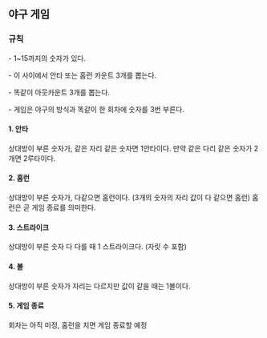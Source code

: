 <h2>야구 게임</h2>

<h3>규칙</h3>

<p>- 1~15까지의 숫자가 있다.</p>
<p>- 이 사이에서 안타 또는 홈런 카운트 3개를 뽑는다.</p>
<p>- 똑같이 아웃카운트 3개를 뽑는다.</p>
<p>- 게임은 야구의 방식과 똑같이 한 회차에 숫자를 3번 부른다.</p>

 <h4>1. 안타</h4>
상대방이 부른 숫자가, 같은 자리 같은 숫자면 1안타이다.
만약 같은 다리 같은 숫자가 2개면 2루타이다.

<h4>2. 홈런</h4>
상대방이 부른 숫자가, 다같으면 홈런이다.
(3개의 숫자의 자리 값이 다 같으면 홈런)
홈런은 곧 게임 종료를 의미한다.

<h4>3. 스트라이크</h4>
상대방이 부른 숫자 다 다를 때 1 스트라이크다. (자릿 수 포함)

<h4>4. 볼</h4>
상대방이 부른 숫자가 자리는 다르지만 값이 같을 때는 1볼이다.

<h4>5. 게임 종료</h4>
회차는 아직 미정, 홈런을 치면 게임 종료할 예정


